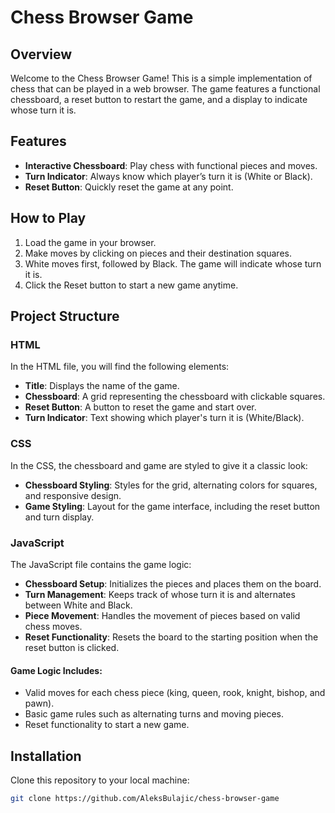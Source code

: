 # Chess Browser Game

## Overview
Welcome to the Chess Browser Game! This is a simple implementation of chess that can be played in a web browser. The game features a functional chessboard, a reset button to restart the game, and a display to indicate whose turn it is.

## Features
- **Interactive Chessboard**: Play chess with functional pieces and moves.
- **Turn Indicator**: Always know which player’s turn it is (White or Black).
- **Reset Button**: Quickly reset the game at any point.

## How to Play
1. Load the game in your browser.
2. Make moves by clicking on pieces and their destination squares.
3. White moves first, followed by Black. The game will indicate whose turn it is.
4. Click the Reset button to start a new game anytime.

## Project Structure

### HTML
In the HTML file, you will find the following elements:
- **Title**: Displays the name of the game.
- **Chessboard**: A grid representing the chessboard with clickable squares.
- **Reset Button**: A button to reset the game and start over.
- **Turn Indicator**: Text showing which player's turn it is (White/Black).

### CSS
In the CSS, the chessboard and game are styled to give it a classic look:
- **Chessboard Styling**: Styles for the grid, alternating colors for squares, and responsive design.
- **Game Styling**: Layout for the game interface, including the reset button and turn display.

### JavaScript
The JavaScript file contains the game logic:
- **Chessboard Setup**: Initializes the pieces and places them on the board.
- **Turn Management**: Keeps track of whose turn it is and alternates between White and Black.
- **Piece Movement**: Handles the movement of pieces based on valid chess moves.
- **Reset Functionality**: Resets the board to the starting position when the reset button is clicked.

#### Game Logic Includes:
- Valid moves for each chess piece (king, queen, rook, knight, bishop, and pawn).
- Basic game rules such as alternating turns and moving pieces.
- Reset functionality to start a new game.

## Installation

Clone this repository to your local machine:

```bash
git clone https://github.com/AleksBulajic/chess-browser-game
